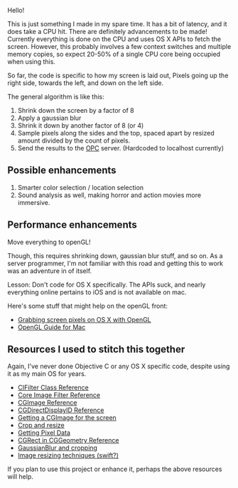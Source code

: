 Hello!

This is just something I made in my spare time. It has a bit of latency, and it does take a CPU hit.
There are definitely advancements to be made! Currently everything is done on the CPU and uses OS X APIs to fetch the screen.
However, this probably involves a few context switches and multiple memory copies, so expect 20-50% of a single CPU core being occupied when using this.


So far, the code is specific to how my screen is laid out, Pixels going up the right side, towards the left, and down on the left side.

The general algorithm is like this:

1. Shrink down the screen by a factor of 8
2. Apply a gaussian blur
3. Shrink it down by another factor of 8 (or 4)
4. Sample pixels along the sides and the top, spaced apart by resized amount divided by the count of pixels.
5. Send the results to the [OPC][] server. (Hardcoded to localhost currently)


[OPC]: http://openpixelcontrol.org


## Possible enhancements

1. Smarter color selection / location selection
2. Sound analysis as well, making horror and action movies more immersive.

## Performance enhancements

Move everything to openGL! 

Though, this requires shrinking down, gaussian blur stuff, and so on. 
As a server programmer, I'm not familiar with this road and getting this to work was an adventure in of itself.

Lesson: Don't code for OS X specifically. The APIs suck, and nearly everything online pertains to iOS and is not available on mac.

Here's some stuff that might help on the openGL front:

* [Grabbing screen pixels on OS X with OpenGL](http://forum.openframeworks.cc/t/programmatic-screen-capture/3017/5)
* [OpenGL Guide for Mac](https://developer.apple.com/library/mac/documentation/GraphicsImaging/Conceptual/OpenGL-MacProgGuide/opengl_texturedata/opengl_texturedata.html)


## Resources I used to stitch this together

Again, I've never done Objective C or any OS X specific code, despite using it as my main OS for years.

* [CIFilter Class Reference](https://developer.apple.com/library/prerelease/ios/documentation/GraphicsImaging/Reference/QuartzCoreFramework/Classes/CIFilter_Class/index.html)
* [Core Image Filter Reference](https://developer.apple.com/library/ios/documentation/GraphicsImaging/Reference/CoreImageFilterReference/index.html#//apple_ref/doc/filter/ci/CIZoomBlur)
* [CGImage Reference](https://developer.apple.com/library/mac/documentation/GraphicsImaging/Reference/CGImage/index.html#//apple_ref/c/func/CGImageGetHeight)
* [CGDirectDisplayID Reference](https://developer.apple.com/library/mac/documentation/GraphicsImaging/Reference/Quartz_Services_Ref/index.html#//apple_ref/doc/c_ref/CGDirectDisplayID)
* [Getting a CGImage for the screen](http://stackoverflow.com/questions/9482912/programmatically-grab-screenshots-in-osx)
* [Crop and resize](https://gist.github.com/syshen/4516930)
* [Getting Pixel Data](https://developer.apple.com/library/mac/qa/qa1509/_index.html)
* [CGRect in CGGeometry Reference](https://developer.apple.com/library/mac/documentation/GraphicsImaging/Reference/CGGeometry/index.html#//apple_ref/doc/c_ref/CGRect)
* [GaussianBlur and cropping](http://stackoverflow.com/questions/12839729/correct-crop-of-cigaussianblur)
* [Image resizing techniques (swift?)](http://nshipster.com/image-resizing/)

If you plan to use this project or enhance it, perhaps the above resources will help.

 
